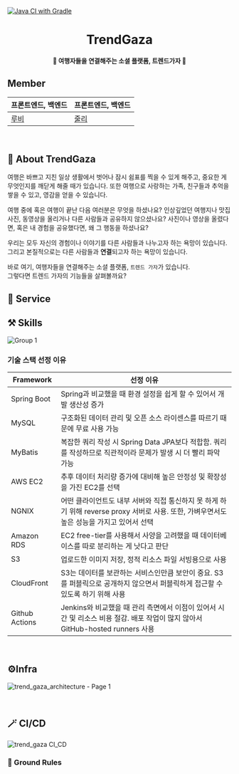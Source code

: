 
[![Java CI with Gradle](https://github.com/SpringStudy1019/di/actions/workflows/gradle.yml/badge.svg)](https://github.com/SpringStudy1019/di/actions)

<h1 align="center">TrendGaza</h1>

<h4 align="center">
  🔗 여행자들을 연결해주는 소셜 플랫폼, 트렌드가자 🥾
</h4>

## Member

| 프론트엔드, 백엔드  | 프론트엔드, 백엔드 |
| ------------- | ------------- |
| [루비](https://github.com/likelasttime)  | [줄리](https://github.com/JulieOnIsland)  |

<br>

## 📌 About TrendGaza
여행은 바쁘고 지친 일상 생활에서 벗어나 잠시 쉼표를 찍을 수 있게 해주고, 중요한 게 무엇인지를 깨닫게 해줄 때가 있습니다. 또한 여행으로 사랑하는 가족, 친구들과 추억을 쌓을 수 있고, 영감을 얻을 수 있습니다. 

​여행 중에 혹은 여행이 끝난 다음 여러분은 무엇을 하셨나요? 인상깊었던 여행지나 맛집 사진, 동영상을 올리거나 다른 사람들과 공유하지 않으셨나요? 사진이나 영상을 올렸다면, 혹은 내 경험을 공유했다면, 왜 그 행동을 하셨나요? 

우리는 모두 자신의 경험이나 이야기를 다른 사람들과 나누고자 하는 욕망이 있습니다. 그리고 본질적으로는 다른 사람들과 **연결**되고자 하는 욕망이 있습니다. 

바로 여기, 여행자들을 연결해주는 소셜 플랫폼, `트렌드 가자`가 있습니다. <br>
그렇다면 트렌드 가자의 기능들을 살펴볼까요?

## 👫 Service


## ⚒️ Skills
![Group 1](https://github.com/SpringStudy1019/trend_gaza/assets/46569105/c808db9c-0dd7-409d-a67c-e3eab88d36fe)
### 기술 스택 선정 이유
|Framework|선정 이유|
|---------|---------|
|Spring Boot|Spring과 비교했을 때 환경 설정을 쉽게 할 수 있어서 개발 생산성 증가|
|MySQL|구조화된 데이터 관리 및 오픈 소스 라이센스를 따르기 때문에 무료 사용 가능|
|MyBatis|복잡한 쿼리 작성 시 Spring Data JPA보다 적합함. 쿼리를 작성하므로 직관적이라 문제가 발생 시 더 빨리 파악 가능|
|AWS EC2|추후 데이터 처리량 증가에 대비해 높은 안정성 및 확장성을 가진 EC2를 선택|
|NGNIX|어떤 클라이언트도 내부 서버와 직접 통신하지 못 하게 하기 위해 reverse proxy 서버로 사용. 또한, 가벼우면서도 높은 성능을 가지고 있어서 선택|
|Amazon RDS|EC2 free-tier를 사용해서 사양을 고려했을 때 데이터베이스를 따로 분리하는 게 낫다고 판단|
|S3|업로드한 이미지 저장, 정적 리소스 파일 서빙용으로 사용|
|CloudFront|S3는 데이터를 보관하는 서비스인만큼 보안이 중요. S3를 퍼블릭으로 공개하지 않으면서 퍼블릭하게 접근할 수 있도록 하기 위해 사용|
|Github Actions|Jenkins와 비교했을 때 관리 측면에서 이점이 있어서 시간 및 리소스 비용 절감. 배포 작업이 많지 않아서 GitHub-hosted runners 사용|


<br/>

## ⚙️Infra
![trend_gaza_architecture - Page 1](https://github.com/SpringStudy1019/trend_gaza/assets/46569105/fd178a21-a334-42b0-9a14-69d577e62b4c)


<br/>

## 🪄 CI/CD
![trend_gaza CI_CD](https://github.com/SpringStudy1019/trend_gaza/assets/46569105/4908bf8e-44ec-49a5-9171-c7ceec6a4999)


### 📝 Ground Rules
